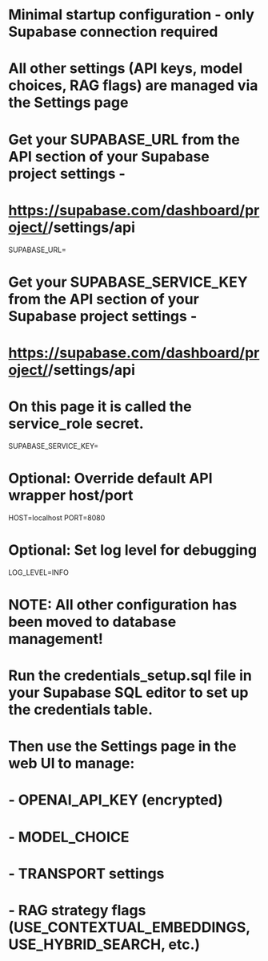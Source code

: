 # Minimal startup configuration - only Supabase connection required
# All other settings (API keys, model choices, RAG flags) are managed via the Settings page

# Get your SUPABASE_URL from the API section of your Supabase project settings -
# https://supabase.com/dashboard/project/<your project ID>/settings/api
SUPABASE_URL=

# Get your SUPABASE_SERVICE_KEY from the API section of your Supabase project settings -
# https://supabase.com/dashboard/project/<your project ID>/settings/api
# On this page it is called the service_role secret.
SUPABASE_SERVICE_KEY=

# Optional: Override default API wrapper host/port
HOST=localhost
PORT=8080

# Optional: Set log level for debugging
LOG_LEVEL=INFO

# NOTE: All other configuration has been moved to database management!
# Run the credentials_setup.sql file in your Supabase SQL editor to set up the credentials table.
# Then use the Settings page in the web UI to manage:
# - OPENAI_API_KEY (encrypted)
# - MODEL_CHOICE 
# - TRANSPORT settings
# - RAG strategy flags (USE_CONTEXTUAL_EMBEDDINGS, USE_HYBRID_SEARCH, etc.)
